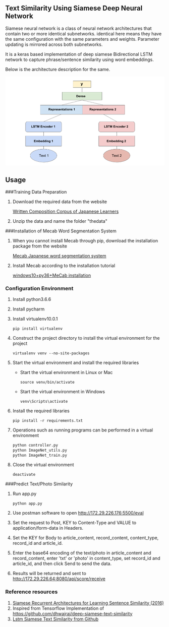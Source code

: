 ## Text Similarity Using Siamese Deep Neural Network


Siamese neural network is a class of neural network architectures that contain two or more identical subnetworks. identical here means they have the same configuration with the same parameters and weights. Parameter updating is mirrored across both subnetworks.

It is a keras based implementation of deep siamese Bidirectional LSTM network to capture phrase/sentence similarity using word embeddings.

Below is the architecture description for the same.

![arch_imag](data/arch_image.png)

## Usage

###Training Data Preparation

1. Download the required data from the website

      [Written Composition Corpus of Japanese Learners](http://sakubun.jpn.org/)
 
2. Unzip the data and name the folder "thedata"


###Installation of Mecab Word Segmentation System


1. When you cannot install Mecab through pip, download the installation package from the website
 
    [Mecab Japanese word segmentation system](http://taku910.github.io/mecab/)

2. Install Mecab according to the installation tutorial

    [windows10+py36+MeCab installation](https://blog.csdn.net/ZYXpaidaxing/article/details/81913708)


### Configuration Environment

1. Install python3.6.6
2. Install pycharm
3. Install virtualenv10.0.1

       pip install virtualenv

4. Construct the project directory to install the virtual environment for the project

       virtualenv venv --no-site-packages

5. Start the virtual environment and install the required libraries
    * Start the virtual environment in Linux or Mac
    
          source venv/bin/activate
    
    * Start the virtual environment in Windows
    
          venv\Scripts\activate
    
6. Install the required libraries
    
       pip install -r requirements.txt

7. Operations such as running programs can be performed in a virtual environment 

       python controller.py 
       python ImageNet_utils.py
       python ImageNet_train.py
  
8. Close the virtual environment

       deactivate


###Predict Text/Photo Similarity

1. Run app.py

       python app.py

2. Use postman software to open http://172.29.226.176:5500/eval

3. Set the request to Post, KEY to Content-Type and VALUE to application/form-data in Headers.

4. Set the KEY for Body to article_content, record_content, content_type, record_id and article_id.

5. Enter the base64 encoding of the text/photo in article_content and record_content, enter 'txt' or 'photo' in content_type, set record_id and article_id, and then click Send to send the data.

6. Results will be returned and sent to  http://172.29.226.64:8080/api/score/receive


### Reference resources

1. [Siamese Recurrent Architectures for Learning Sentence Similarity (2016)](https://www.aaai.org/ocs/index.php/AAAI/AAAI16/paper/view/12195)
2. Inspired from Tensorflow Implementation of  https://github.com/dhwajraj/deep-siamese-text-similarity
3. [Lstm Siamese Text Similarity from Github](https://github.com/amansrivastava17/lstm-siamese-text-similarity)
